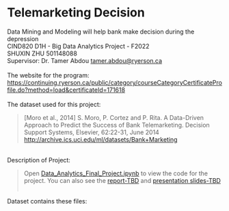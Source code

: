 # Telemarketing Decision
Data Mining and Modeling will help bank make decision during the depression
 <br />
CIND820 D1H - Big Data Analytics Project - F2022
 <br />
SHUXIN ZHU 501148088
 <br />
 Supervisor: Dr. Tamer Abdou tamer.abdou@ryerson.ca 
 <br />
 <br />
 The website for the program: <br />
https://continuing.ryerson.ca/public/category/courseCategoryCertificateProfile.do?method=load&certificateId=171618
 <br /><br />
 The dataset used for this project: <br />
 >[Moro et al., 2014] S. Moro, P. Cortez and P. Rita. A Data-Driven Approach to Predict the Success of Bank Telemarketing. Decision Support Systems, Elsevier, 62:22-31, June 2014 http://archive.ics.uci.edu/ml/datasets/Bank+Marketing
<br />
Description of Project:<br />

>Open [Data_Analytics_Final_Project.ipynb](https://github.com/LilithZz/CIND820/blob/881f646d1cddb24d1a728a0d21000b66c2f3e107/CIND820.ipynb)
to view the code for the project. 
>You can also see the [report-TBD]() and [presentation slides-TBD](TBD)<br /><br />

Dataset contains these files:
